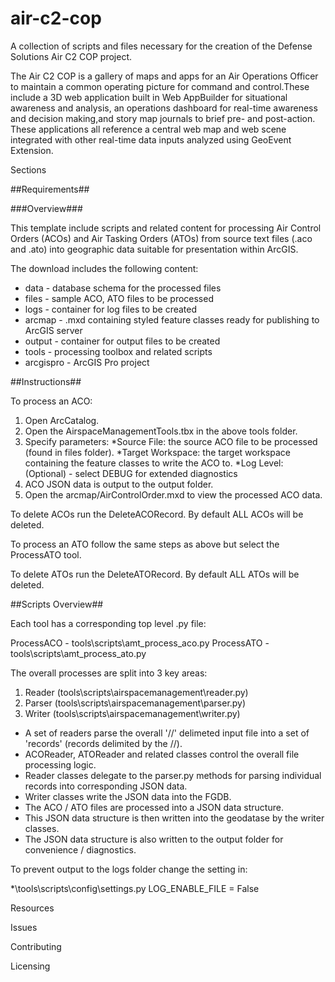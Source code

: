 # air-c2-cop
A collection of scripts and files necessary for the creation of the Defense Solutions Air C2 COP project.

The Air C2 COP is a gallery of maps and apps for an Air Operations Officer to maintain a common operating picture for command and control.These include a 3D web application built in Web AppBuilder for situational awareness and analysis, an operations dashboard for real-time awareness and decision making,and story map journals to brief pre- and post-action. These applications all reference a central web map and web scene integrated with other real-time data inputs analyzed using GeoEvent Extension.

Sections

##Requirements##

###Overview###

This template include scripts and related content for processing Air Control Orders (ACOs) and Air Tasking Orders (ATOs) from source text files (.aco and .ato) into geographic data suitable for presentation within ArcGIS.

The download includes the following content:

* data      - database schema for the processed files
* files     - sample ACO, ATO files to be processed
* logs      - container for log files to be created
* arcmap    - .mxd containing styled feature classes ready for publishing to ArcGIS server
* output    - container for output files to be created
* tools     - processing toolbox and related scripts
* arcgispro - ArcGIS Pro project

##Instructions##

To process an ACO:

1. Open ArcCatalog.
2. Open the AirspaceManagementTools.tbx in the above tools folder.
3. Specify parameters:
*Source File: the source ACO file to be processed (found in files folder).
*Target Workspace: the target workspace containing the feature classes to write the ACO to.
*Log Level: (Optional) - select DEBUG for extended diagnostics
4. ACO JSON data is output to the output folder.
5. Open the arcmap/AirControlOrder.mxd to view the processed ACO data.

To delete ACOs run the DeleteACORecord.  By default ALL ACOs will be deleted.

To process an ATO follow the same steps as above but select the ProcessATO tool.

To delete ATOs run the DeleteATORecord.  By default ALL ATOs will be deleted.

##Scripts Overview##

Each tool has a corresponding top level .py file:

ProcessACO - tools\scripts\amt_process_aco.py
ProcessATO - tools\scripts\amt_process_ato.py

The overall processes are split into 3 key areas:

1. Reader (tools\scripts\airspacemanagement\reader.py)
2. Parser (tools\scripts\airspacemanagement\parser.py)
3. Writer (tools\scripts\airspacemanagement\writer.py)

* A set of readers parse the overall '//' delimeted input file into a set of 'records' (records delimited by the //).
* ACOReader, ATOReader and related classes control the overall file processing logic.
* Reader classes delegate to the parser.py methods for parsing individual records into corresponding JSON data.
* Writer classes write the JSON data into the FGDB.
* The ACO / ATO files are processed into a JSON data structure.
* This JSON data structure is then written into the geodatase by the writer classes.
* The JSON data structure is also written to the output folder for convenience / diagnostics.

To prevent output to the logs folder change the setting in:

*\tools\scripts\config\settings.py   LOG_ENABLE_FILE = False

Resources

Issues

Contributing

Licensing
